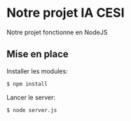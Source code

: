 # Notre projet IA CESI

Notre projet fonctionne en NodeJS

## Mise en place 

Installer les modules:
```sh
$ npm install
```

Lancer le server:
```sh
$ node server.js
```
